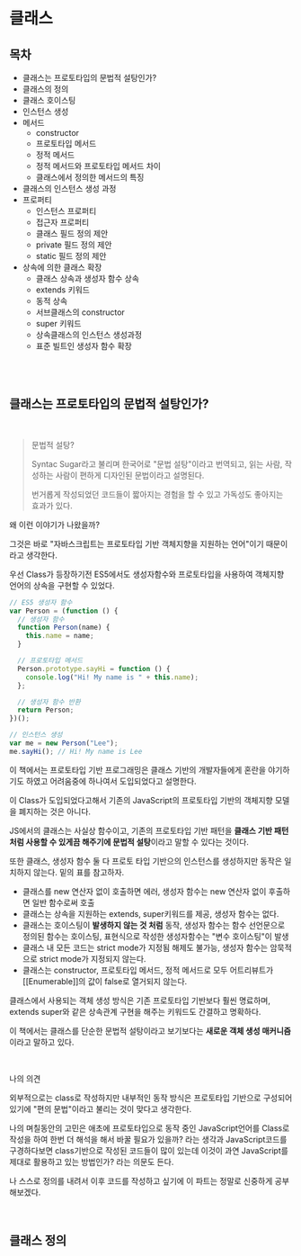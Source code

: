 # 클래스

## 목차

- 클래스는 프로토타입의 문법적 설탕인가?
- 클래스의 정의
- 클래스 호이스팅
- 인스턴스 생성
- 메서드
  - constructor
  - 프로토타입 메서드
  - 정적 메서드
  - 정적 메서드와 프로토타입 메서드 차이
  - 클래스에서 정의한 메서드의 특징
- 클래스의 인스턴스 생성 과정
- 프로퍼티
  - 인스턴스 프로퍼티
  - 접근자 프로퍼티
  - 클래스 필드 정의 제안
  - private 필드 정의 제안
  - static 필드 정의 제안
- 상속에 의한 클래스 확장
  - 클래스 상속과 생성자 함수 상속
  - extends 키워드
  - 동적 상속
  - 서브클래스의 constructor
  - super 키워드
  - 상속클래스의 인스턴스 생성과정
  - 표준 빌트인 생성자 함수 확장

<br>
<br>

## 클래스는 프로토타입의 문법적 설탕인가?

<br>

> 문법적 설탕?
>
> Syntac Sugar라고 불리며 한국어로 "문법 설탕"이라고 번역되고,
> 읽는 사람, 작성하는 사람이 편하게 디자인된 문법이라고 설명된다.
>
> 번거롭게 작성되었던 코드들이 짧아지는 경험을 할 수 있고 가독성도 좋아지는 효과가 있다.

왜 이런 이야기가 나왔을까?

그것은 바로 "자바스크립트는 프로토타입 기반 객체지향을 지원하는 언어"이기 때문이라고 생각한다.

우선 Class가 등장하기전 ES5에서도 생성자함수와 프로토타입을 사용하여 객체지향 언어의 상속을 구현할 수 있었다.

```js
// ES5 생성자 함수
var Person = (function () {
  // 생성자 함수
  function Person(name) {
    this.name = name;
  }

  // 프로토타입 메서드
  Person.prototype.sayHi = function () {
    console.log("Hi! My name is " + this.name);
  };

  // 생성자 함수 반환
  return Person;
})();

// 인스턴스 생성
var me = new Person("Lee");
me.sayHi(); // Hi! My name is Lee
```

이 책에서는 프로토타입 기반 프로그래밍은 클래스 기반의 개발자들에게 혼란을 야기하기도 하였고 어려움중에 하나여서 도입되었다고 설명한다.

이 Class가 도입되었다고해서 기존의 JavaScript의 프로토타입 기반의 객체지향 모델을 폐지하는 것은 아니다.

JS에서의 클래스는 사실상 함수이고, 기존의 프로토타입 기반 패턴을 **클래스 기반 패턴처럼 사용할 수 있게끔 해주기에 문법적 설탕**이라고 말할 수 있다는 것이다.

또한 클래스, 생성자 함수 둘 다 프로토 타입 기반으의 인스턴스를 생성하지만 동작은 일치하지 않는다. 밑의 표를 참고하자.

- 클래스를 new 연산자 없이 호출하면 에러, 생성자 함수는 new 연산자 없이 후출하면 일반 함수로써 호출
- 클래스는 상속을 지원하는 extends, super키워드를 제공, 생성자 함수는 없다.
- 클래스는 호이스팅이 **발생하지 않는 것 처럼** 동작, 생성자 함수는 함수 선언문으로 정의된 함수는 호이스팅, 표현식으로 작성한 생성자함수는 "변수 호이스팅"이 발생
- 클래스 내 모든 코드는 strict mode가 지정됨 해제도 불가능, 생성자 함수는 암묵적으로 strict mode가 지정되지 않는다.
- 클래스는 constructor, 프로토타입 메서드, 정적 메서드로 모두 어트리뷰트가 [[Enumerable]]의 값이 false로 열거되지 않는다.

클래스에서 사용되는 객체 생성 방식은 기존 프로토타입 기반보다 훨씬 명료하며, extends super와 같은 상속관계 구현을 해주는 키워드도 간결하고 명확하다.

이 책에서는 클래스를 단순한 문법적 설탕이라고 보기보다는 **새로운 객체 생성 매커니즘**이라고 말하고 있다.

<br>

나의 의견

외부적으로는 class로 작성하지만 내부적인 동작 방식은 프로토타입 기반으로 구성되어 있기에 "편의 문법"이라고 불리는 것이 맞다고 생각한다.

나의 며칠동안의 고민은 애초에 프로토타입으로 동작 중인 JavaScript언어를 Class로 작성을 하여 한번 더 해석을 해서 바꿀 필요가 있을까? 라는 생각과 JavaScript코드를 구경하다보면 class기반으로 작성된 코드들이 많이 있는데 이것이 과연 JavaScript를 제대로 활용하고 있는 방법인가? 라는 의문도 든다.

나 스스로 정의를 내려서 이후 코드를 작성하고 싶기에 이 파트는 정말로 신중하게 공부해보겠다.

<br>


## 클래스 정의


